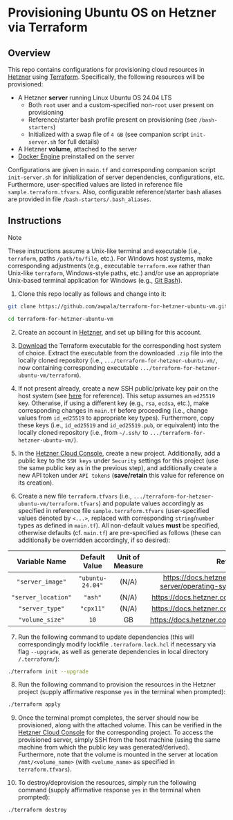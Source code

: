 # Provisioning Ubuntu OS on Hetzner via Terraform

## Overview

This repo contains configurations for provisioning cloud resources in [Hetzner](https://www.hetzner.com/) using [Terraform](https://www.terraform.io/). Specifically, the following resources will be provisioned:
  * A Hetzner **server** running Linux Ubuntu OS 24.04 LTS
    * Both `root` user and a custom-specified non-`root` user present on provisioning
    * Reference/starter bash profile present on provisioning (see `/bash-starters`)
    * Initialized with a swap file of `4 GB` (see companion script `init-server.sh` for full details)
  * A Hetzner **volume**, attached to the server
  * [Docker Engine](https://docs.docker.com/engine/) preinstalled on the server

Configurations are given in `main.tf` and corresponding companion script `init-server.sh` for initialization of server dependencies, configurations, etc. Furthermore, user-specified values are listed in reference file `sample.terraform.tfvars`. Also, configurable reference/starter bash aliases are provided in file `/bash-starters/.bash_aliases`.

## Instructions

> [!NOTE]
> These instructions assume a Unix-like terminal and executable (i.e., `terraform`, paths `/path/to/file`, etc.). For Windows host systems, make corresponding adjustments (e.g., executable `terraform.exe` rather than Unix-like `terraform`, Windows-style paths, etc.) and/or use an appropriate Unix-based terminal application for Windows (e.g., [Git Bash](https://gitforwindows.org/)).

1. Clone this repo locally as follows and change into it:

```bash
git clone https://github.com/awpala/terraform-for-hetzner-ubuntu-vm.git
```
```bash
cd terraform-for-hetzner-ubuntu-vm
```

2. Create an account in [Hetzner](https://www.hetzner.com/), and set up billing for this account.

3. [Download](https://developer.hashicorp.com/terraform/downloads?product_intent=terraform) the Terraform executable for the corresponding host system of choice. Extract the executable from the downloaded `.zip` file into the locally cloned repository (i.e., `.../terraform-for-hetzner-ubuntu-vm/`, now containing corresponding executable `.../terraform-for-hetzner-ubuntu-vm/terraform`).

4. If not present already, create a new SSH public/private key pair on the host system (see [here](https://docs.github.com/en/authentication/connecting-to-github-with-ssh/checking-for-existing-ssh-keys) for reference). This setup assumes an `ed25519` key. Otherwise, if using a different key (e.g., `rsa`, `ecdsa`, etc.), make corresponding changes in `main.tf` before proceeding (i.e., change values from `id_ed25519` to appropriate key types). Furthermore, copy these keys (i.e., `id_ed25519` and `id_ed25519.pub`, or equivalent) into the locally cloned repository (i.e., from `~/.ssh/` to `.../terraform-for-hetzner-ubuntu-vm/`).

5. In the [Hetzner Cloud Console](https://console.hetzner.cloud), create a new project. Additionally, add a public key to the `SSH keys` under `Security` settings for this project (use the same public key as in the previous step), and additionally create a new API token under `API tokens` (**save/retain** this value for reference on its creation). 

6. Create a new file `terraform.tfvars` (i.e., `.../terraform-for-hetzner-ubuntu-vm/terraform.tfvars`) and populate values accordingly as specified in reference file `sample.terraform.tfvars` (user-specified values denoted by `<...>`, replaced with corresponding `string`/`number` types as defined in `main.tf`). All non-default values **must** be specified, otherwise defaults (cf. `main.tf`) are pre-specified as follows (these can additionally be overridden accordingly, if so desired):

| Variable Name | Default Value | Unit of Measure | Reference |
|:--:|:--:|:--:|:--:|
| `"server_image"` | `"ubuntu-24.04"` | (N/A) | https://docs.hetzner.com/robot/dedicated-server/operating-systems/standard-images/ |
| `"server_location"` | `"ash"` | (N/A) | https://docs.hetzner.com/cloud/general/locations/ |
| `"server_type"` | `"cpx11"` | (N/A) | https://docs.hetzner.com/cloud/servers/overview/ |
| `"volume_size"` | `10` | GB | https://docs.hetzner.com/cloud/volumes/overview/ |

7. Run the following command to update dependencies (this will correspondingly modify lockfile `.terraform.lock.hcl` if necessary via flag `--upgrade`, as well as generate dependencies in local directory `/.terraform/`):

```bash
./terraform init --upgrade
```

8. Run the following command to provision the resources in the Hetzner project (supply affirmative response `yes` in the terminal when prompted):

```bash
./terraform apply
```

9. Once the terminal prompt completes, the server should now be provisioned, along with the attached volume. This can be verified in the [Hetzner Cloud Console](https://console.hetzner.cloud) for the corresponding project. To access the provisioned server, simply SSH from the host machine (using the same machine from which the public key was generated/derived). Furthermore, note that the volume is mounted in the server at location `/mnt/<volume_name>` (with `<volume_name>` as specified in `terraform.tfvars`).

10. To destroy/deprovision the resources, simply run the following command (supply affirmative response `yes` in the terminal when prompted):

```bash
./terraform destroy
```
